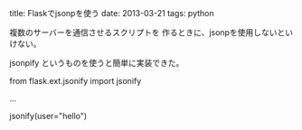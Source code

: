 title: Flaskでjsonpを使う
date: 2013-03-21
tags: python


複数のサーバーを通信させるスクリプトを
作るときに、jsonpを使用しないといけない。


jsonpify というものを使うと簡単に実装できた。

  from flask.ext.jsonify import jsonify


  ...

  jsonify(user="hello")

